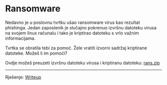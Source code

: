 # Ransomware

Nedavno je u poslovnu tvrtku ušao ransomware virus kao rezultat phishinga. Jedan zaposlenik je slučajno pokrenuo izvršnu datoteku virusa na svojem linux računalu i tako je kriptirao datoteku s vrlo važnim informacijama.

Tvrtka se obratila tebi za pomoć. Žele vratiti izvorni sadržaj kriptirane datoteke. Možeš li im pomoći?

Ovdje možeš preuzeti izvršnu datoteku virusa i kriptiranu datoteku: [rans.zip](https://github.com/fnovak22/ctf-zavrsni/raw/refs/heads/main/Zadaci/Reverzno%20in%C5%BEenjerstvo/Ransomware/Datoteke/rans.zip)

---

Rješenje: [Writeup](https://github.com/fnovak22/ctf-zavrsni/tree/main/Zadaci/Reverzno%20in%C5%BEenjerstvo/Ransomware/Writeup)

